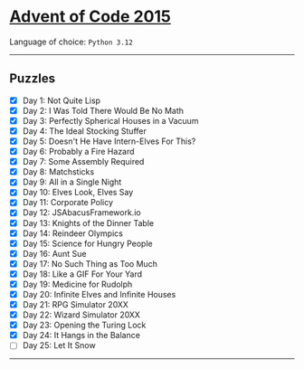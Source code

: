 # [Advent of Code 2015](https://adventofcode.com/2015)

Language of choice: `Python 3.12`

---

## Puzzles

- [x] Day 1: Not Quite Lisp
- [x] Day 2: I Was Told There Would Be No Math
- [x] Day 3: Perfectly Spherical Houses in a Vacuum
- [x] Day 4: The Ideal Stocking Stuffer
- [x] Day 5: Doesn't He Have Intern-Elves For This?
- [x] Day 6: Probably a Fire Hazard
- [x] Day 7: Some Assembly Required
- [x] Day 8: Matchsticks
- [x] Day 9: All in a Single Night
- [x] Day 10: Elves Look, Elves Say
- [x] Day 11: Corporate Policy
- [x] Day 12: JSAbacusFramework.io
- [x] Day 13: Knights of the Dinner Table
- [x] Day 14: Reindeer Olympics
- [x] Day 15: Science for Hungry People
- [x] Day 16: Aunt Sue
- [x] Day 17: No Such Thing as Too Much
- [x] Day 18: Like a GIF For Your Yard
- [x] Day 19: Medicine for Rudolph
- [x] Day 20: Infinite Elves and Infinite Houses
- [x] Day 21: RPG Simulator 20XX
- [x] Day 22: Wizard Simulator 20XX
- [x] Day 23: Opening the Turing Lock
- [x] Day 24: It Hangs in the Balance
- [ ] Day 25: Let It Snow

---
